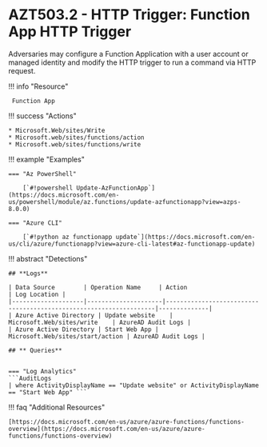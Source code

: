 # AZT503.2 - HTTP Trigger: Function App HTTP Trigger

Adversaries may configure a Function Application with a user account or managed identity and modify the HTTP trigger to run a command via HTTP request.

!!! info "Resource" 

	 Function App

!!! success "Actions"

	* Microsoft.Web/sites/Write
	* Microsoft.web/sites/functions/action
	* Microsoft.web/sites/functions/write

!!! example "Examples"

    === "Az PowerShell"

		[`#!powershell Update-AzFunctionApp`](https://docs.microsoft.com/en-us/powershell/module/az.functions/update-azfunctionapp?view=azps-8.0.0)
		
	=== "Azure CLI"
	
		[`#!python az functionapp update`](https://docs.microsoft.com/en-us/cli/azure/functionapp?view=azure-cli-latest#az-functionapp-update)

!!! abstract "Detections"

	## **Logs** 

	| Data Source        | Operation Name     | Action                                                            | Log Location |
	|--------------------|---------------------|-------------------------------------------------------------------|--------------|
	| Azure Active Directory | Update website	 | Microsoft.Web/sites/write	| AzureAD Audit Logs |
	| Azure Active Directory | Start Web App | Microsoft.Web/sites/start/action	| AzureAD Audit Logs |
	
	## ** Queries**

	
	=== "Log Analytics"
	```AuditLogs
	| where ActivityDisplayName == "Update website" or ActivityDisplayName == "Start Web App" ```


!!! faq "Additional Resources"

	[https://docs.microsoft.com/en-us/azure/azure-functions/functions-overview](https://docs.microsoft.com/en-us/azure/azure-functions/functions-overview)
